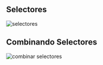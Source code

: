 ## Selectores
![selectores](https://user-images.githubusercontent.com/62820033/86286588-1c865480-bbbd-11ea-85ff-150b5b1e4054.png)


## Combinando Selectores
![combinar selectores](https://user-images.githubusercontent.com/62820033/86287426-87845b00-bbbe-11ea-8c88-4dd4fbf6872a.png)
